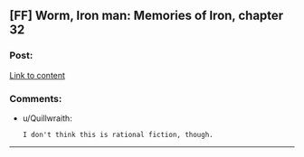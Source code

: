 ## [FF] Worm, Iron man: Memories of Iron, chapter 32

### Post:

[Link to content](https://www.fanfiction.net/s/10230499/32/Memories-of-Iron)

### Comments:

- u/Quillwraith:
  ```
  I don't think this is rational fiction, though.
  ```

---

